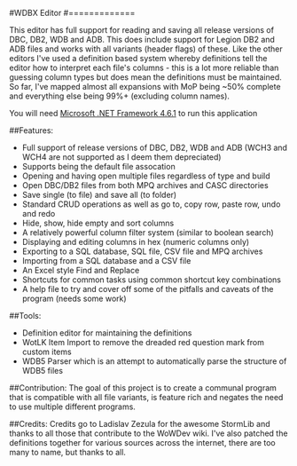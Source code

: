 #WDBX Editor
#=============

This editor has full support for reading and saving all release versions of DBC, DB2, WDB and ADB. This does include support for Legion DB2 and ADB files and works with all variants (header flags) of these.
Like the other editors I've used a definition based system whereby definitions tell the editor how to interpret each file's columns - this is a lot more reliable than guessing column types but does mean the definitions must be maintained. So far, I've mapped almost all expansions with MoP being ~50% complete and everything else being 99%+ (excluding column names).

You will need [Microsoft .NET Framework 4.6.1](https://www.microsoft.com/en-us/download/details.aspx?id=49982) to run this application

##Features:
* Full support of release versions of DBC, DB2, WDB and ADB (WCH3 and WCH4 are not supported as I deem them depreciated)
* Supports being the default file assocation
* Opening and having open multiple files regardless of type and build
* Open DBC/DB2 files from both MPQ archives and CASC directories
* Save single (to file) and save all (to folder)
* Standard CRUD operations as well as go to, copy row, paste row, undo and redo
* Hide, show, hide empty and sort columns
* A relatively powerful column filter system (similar to boolean search)
* Displaying and editing columns in hex (numeric columns only)
* Exporting to a SQL database, SQL file, CSV file and MPQ archives
* Importing from a SQL database and a CSV file
* An Excel style Find and Replace
* Shortcuts for common tasks using common shortcut key combinations
* A help file to try and cover off some of the pitfalls and caveats of the program (needs some work)

##Tools:
* Definition editor for maintaining the definitions
* WotLK Item Import to remove the dreaded red question mark from custom items
* WDB5 Parser which is an attempt to automatically parse the structure of WDB5 files

##Contribution:
The goal of this project is to create a communal program that is compatible with all file variants, is feature rich and negates the need to use multiple different programs.  

##Credits:
Credits go to Ladislav Zezula for the awesome StormLib and thanks to all those that contribute to the WoWDev wiki.
I've also patched the definitions together for various sources across the internet, there are too many to name, but thanks to all.